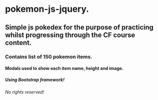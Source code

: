 # pokemon-js-jquery.

## Simple js pokedex for the purpose of practicing whilst progressing through the CF course content.

### Contains list of 150 pokemon items.

#### Modals used to show each item name, height and image.

##### Using Bootstrap framework!

###### No rights reserved!

